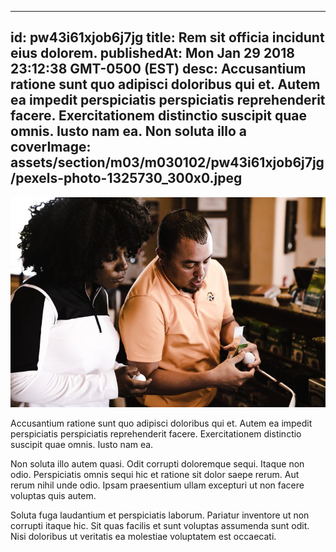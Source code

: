 
---
id: pw43i61xjob6j7jg
title: Rem sit officia incidunt eius dolorem.
publishedAt: Mon Jan 29 2018 23:12:38 GMT-0500 (EST)
desc: Accusantium ratione sunt quo adipisci doloribus qui et. Autem ea impedit perspiciatis perspiciatis reprehenderit facere. Exercitationem distinctio suscipit quae omnis. Iusto nam ea. Non soluta illo a
coverImage: assets/section/m03/m030102/pw43i61xjob6j7jg/pexels-photo-1325730_300x0.jpeg
---

![image from pexels.com](assets/section/m03/m030102/pw43i61xjob6j7jg/pexels-photo-1325730.jpeg)

Accusantium ratione sunt quo adipisci doloribus qui et. Autem ea impedit perspiciatis perspiciatis reprehenderit facere. Exercitationem distinctio suscipit quae omnis. Iusto nam ea.
 
Non soluta illo autem quasi. Odit corrupti doloremque sequi. Itaque non odio. Perspiciatis omnis sequi hic et ratione sit dolor saepe rerum. Aut rerum nihil unde odio. Ipsam praesentium ullam excepturi ut non facere voluptas quis autem.
 
Soluta fuga laudantium et perspiciatis laborum. Pariatur inventore ut non corrupti itaque hic. Sit quas facilis et sunt voluptas assumenda sunt odit. Nisi doloribus ut veritatis ea molestiae voluptatem est occaecati.

